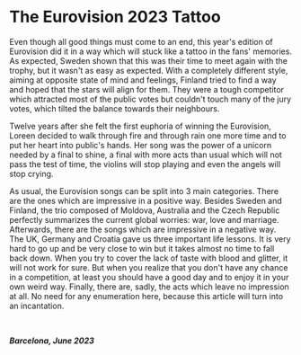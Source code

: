 &nbsp;

# The Eurovision 2023 Tattoo

Even though all good things must come to an end, this year's edition of Eurovision did it in a way which will stuck like a tattoo in the fans' memories. As expected, Sweden shown that this was their time to meet again with the trophy, but it wasn't as easy as expected. With a completely different style, aiming at opposite state of mind and feelings, Finland tried to find a way and hoped that the stars will align for them. They were a tough competitor which attracted most of the public votes but couldn't touch many of the jury votes, which tilted the balance towards their neighbours. 

Twelve years after she felt the first euphoria of winning the Eurovision, Loreen decided to walk through fire and through rain one more time and to put her heart into public's hands. Her song was the power of a unicorn needed by a final to shine, a final with more acts than usual which will not pass the test of time, the violins will stop playing and even the angels will stop crying. 

As usual, the Eurovision songs can be split into 3 main categories. There are the ones which are impressive in a positive way. Besides Sweden and Finland, the trio composed of Moldova, Australia and the Czech Republic perfectly summarizes the current global worries: war, love and marriage. Afterwards, there are the songs which are impressive in a negative way. The UK, Germany and Croatia gave us three important life lessons. It is very hard to go up and be very close to win but it takes almost no time to fall back down. When you try to cover the lack of taste with blood and glitter, it will not work for sure. But when you realize that you don't have any chance in a competition, at least you should have a good day and to enjoy it in your own weird way. Finally, there are, sadly, the acts which leave no impression at all. No need for any enumeration here, because this article will turn into an incantation.  

&nbsp;

***Barcelona, June 2023*** 
